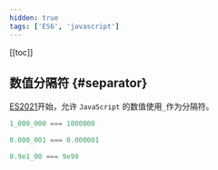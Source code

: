 ```yaml
---
hidden: true
tags: ['ES6', 'javascript']
---
```


[[toc]]

## 数值分隔符 {#separator}

[ES2021](https://github.com/tc39/proposal-numeric-separator)开始，允许 `JavaScript` 的数值使用`_`作为分隔符。

```js
1_000_000 === 1000000

0.000_001 === 0.000001

0.9e1_00 === 9e99
```
